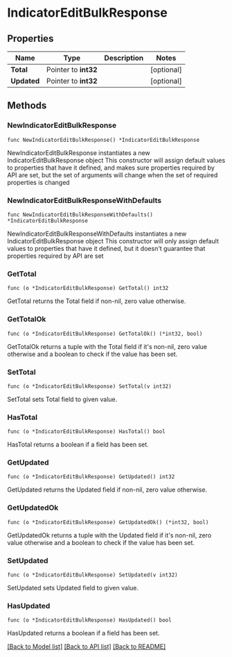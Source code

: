 # IndicatorEditBulkResponse

## Properties

Name | Type | Description | Notes
------------ | ------------- | ------------- | -------------
**Total** | Pointer to **int32** |  | [optional] 
**Updated** | Pointer to **int32** |  | [optional] 

## Methods

### NewIndicatorEditBulkResponse

`func NewIndicatorEditBulkResponse() *IndicatorEditBulkResponse`

NewIndicatorEditBulkResponse instantiates a new IndicatorEditBulkResponse object
This constructor will assign default values to properties that have it defined,
and makes sure properties required by API are set, but the set of arguments
will change when the set of required properties is changed

### NewIndicatorEditBulkResponseWithDefaults

`func NewIndicatorEditBulkResponseWithDefaults() *IndicatorEditBulkResponse`

NewIndicatorEditBulkResponseWithDefaults instantiates a new IndicatorEditBulkResponse object
This constructor will only assign default values to properties that have it defined,
but it doesn't guarantee that properties required by API are set

### GetTotal

`func (o *IndicatorEditBulkResponse) GetTotal() int32`

GetTotal returns the Total field if non-nil, zero value otherwise.

### GetTotalOk

`func (o *IndicatorEditBulkResponse) GetTotalOk() (*int32, bool)`

GetTotalOk returns a tuple with the Total field if it's non-nil, zero value otherwise
and a boolean to check if the value has been set.

### SetTotal

`func (o *IndicatorEditBulkResponse) SetTotal(v int32)`

SetTotal sets Total field to given value.

### HasTotal

`func (o *IndicatorEditBulkResponse) HasTotal() bool`

HasTotal returns a boolean if a field has been set.

### GetUpdated

`func (o *IndicatorEditBulkResponse) GetUpdated() int32`

GetUpdated returns the Updated field if non-nil, zero value otherwise.

### GetUpdatedOk

`func (o *IndicatorEditBulkResponse) GetUpdatedOk() (*int32, bool)`

GetUpdatedOk returns a tuple with the Updated field if it's non-nil, zero value otherwise
and a boolean to check if the value has been set.

### SetUpdated

`func (o *IndicatorEditBulkResponse) SetUpdated(v int32)`

SetUpdated sets Updated field to given value.

### HasUpdated

`func (o *IndicatorEditBulkResponse) HasUpdated() bool`

HasUpdated returns a boolean if a field has been set.


[[Back to Model list]](../README.md#documentation-for-models) [[Back to API list]](../README.md#documentation-for-api-endpoints) [[Back to README]](../README.md)


